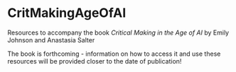 # CritMakingAgeOfAI
Resources to accompany the book *Critical Making in the Age of AI* by Emily Johnson and Anastasia Salter

The book is forthcoming - information on how to access it and use these resources will be provided closer to the date of publication!